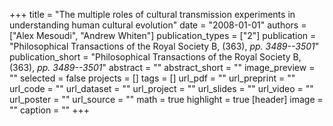 +++
title = "The multiple roles of cultural transmission experiments in understanding human cultural evolution"
date = "2008-01-01"
authors = ["Alex Mesoudi", "Andrew Whiten"]
publication_types = ["2"]
publication = "Philosophical Transactions of the Royal Society B, (363), _pp. 3489--3501_"
publication_short = "Philosophical Transactions of the Royal Society B, (363), _pp. 3489--3501_"
abstract = ""
abstract_short = ""
image_preview = ""
selected = false
projects = []
tags = []
url_pdf = ""
url_preprint = ""
url_code = ""
url_dataset = ""
url_project = ""
url_slides = ""
url_video = ""
url_poster = ""
url_source = ""
math = true
highlight = true
[header]
image = ""
caption = ""
+++
